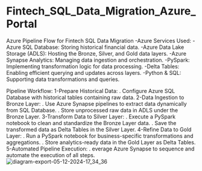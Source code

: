 # Fintech_SQL_Data_Migration_Azure_Portal

Azure Pipeline Flow for Fintech SQL Data Migration
-Azure Services Used:
-Azure SQL Database: Storing historical financial data.
-Azure Data Lake Storage (ADLS): Hosting the Bronze, Silver, and Gold data layers.
-Azure Synapse Analytics: Managing data ingestion and orchestration.
-PySpark: Implementing transformation logic for data processing.
-Delta Tables: Enabling efficient querying and updates across layers.
-Python & SQL: Supporting data transformations and queries.

Pipeline Workflow:
1-Prepare Historical Data:
. Configure Azure SQL Database with historical tables containing raw data.
2-Data Ingestion to Bronze Layer:
. Use Azure Synapse pipelines to extract data dynamically from SQL Database.
. Store unprocessed raw data in ADLS under the Bronze Layer.
3-Transform Data to Silver Layer:
. Execute a PySpark notebook to clean and standardize the Bronze Layer data.
. Save the transformed data as Delta Tables in the Silver Layer.
4-Refine Data to Gold Layer:
. Run a PySpark notebook for business-specific transformations and aggregations.
. Store analytics-ready data in the Gold Layer as Delta Tables.
5-Automated Pipeline Execution:
. everage Azure Synapse to sequence and automate the execution of all steps.
![diagram-export-05-12-2024-17_34_36](https://github.com/user-attachments/assets/20905297-39a0-4f0d-8bf1-91070c51e5ba)

